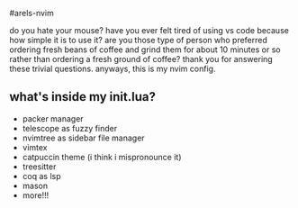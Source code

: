 #arels-nvim

do you hate your mouse? have you ever felt tired of using vs code because how simple it is to use it? are you those type of person who preferred ordering fresh beans of coffee and grind them for about 10 minutes or so rather than ordering a fresh ground of coffee? thank you for answering these trivial questions. anyways, this is my nvim config.

## what's inside my init.lua?
- packer manager
- telescope as fuzzy finder
- nvimtree as sidebar file manager 
- vimtex
- catpuccin theme (i think i mispronounce it)
- treesitter
- coq as lsp
- mason
- more!!!
